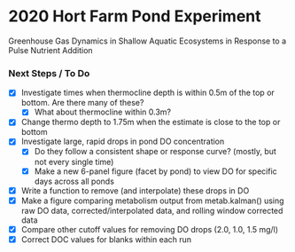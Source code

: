 # 2020 Hort Farm Pond Experiment

Greenhouse Gas Dynamics in Shallow Aquatic Ecosystems in Response to a Pulse Nutrient Addition


### Next Steps / To Do 

- [x] Investigate times when thermocline depth is within 0.5m of the top or bottom. Are there many of these?
  - [x] What about thermocline within 0.3m?
- [x] Change thermo depth to 1.75m when the estimate is close to the top or bottom 
- [x] Investigate large, rapid drops in pond DO concentration
  - [x] Do they follow a consistent shape or response curve? (mostly, but not every single time)
  - [x] Make a new 6-panel figure (facet by pond) to view DO for specific days across all ponds
- [x] Write a function to remove (and interpolate) these drops in DO
- [x] Make a figure comparing metabolism output from metab.kalman() using raw DO data, corrected/interpolated data, and rolling window corrected data
- [x] Compare other cutoff values for removing DO drops (2.0, 1.0, 1.5 mg/l)
- [x] Correct DOC values for blanks within each run
